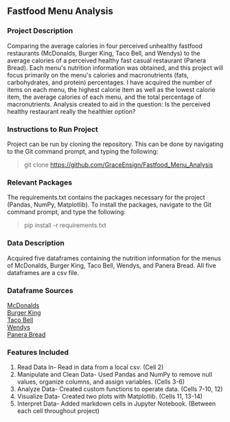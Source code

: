 <p align="center"><h2>Fastfood Menu Analysis</h2></p> 

  

<h3>Project Description</h3> 

Comparing the average calories in four perceived unhealthy fastfood restaurants (McDonalds, Burger King, Taco Bell, and Wendys) to the average calories of a perceived healthy fast casual restaurant (Panera Bread). Each menu's nutrition information was obtained, and this project will focus primarily on the menu's calories and macronutrients (fats, carbohydrates, and protein) percentages. I have acquired the number of items on each menu, the highest calorie item as well as the lowest calorie item, the average calories of each menu, and the total percentage of macronutrients. Analysis created to aid in the question: Is the perceived healthy restaurant really the healthier option? 

  

<h3>Instructions to Run Project</h3> 

Project can be run by cloning the repository. This can be done by navigating to the Git command prompt, and typing the following: <blockquote> git clone https://github.com/GraceEnsign/Fastfood_Menu_Analysis</blockquote> 

  

<h3>Relevant Packages</h3> 

The requirements.txt contains the packages necessary for the project (Pandas, NumPy, Matplotlib). To install the packages, navigate to the Git command prompt, and type the following: <blockquote>pip install -r requirements.txt</blockquote> 

  

<h3>Data Description</h3> 

Acquired five dataframes containing the nutrition information for the menus of McDonalds, Burger King, Taco Bell, Wendys, and Panera Bread. All five dataframes are a csv file. 



<h3>Dataframe Sources</h3>
<p><a href="https://www.kaggle.com/datasets/mcdonalds/nutrition-facts" target="_top">McDonalds</a><br>
<a href="https://company.bk.com/pdfs/nutrition.pdf" target="_top">Burger King</a><br>
<a href="https://www.tacobell.com/nutrition/info" target="_top">Taco Bell</a><br>
<a href="https://www.wahazel.com/hazelcares/pdf/fastfoodnutrition/wendys_nutrition.pdf" target="_top">Wendys</a><br>
<a href="https://www.panerabread.com/content/dam/panerabread/documents/nutrition/Panera-Nutrition.pdf" target="_top">Panera Bread</a></p>

  

<h3>Features Included</h3> 

<ol><li>Read Data In- Read in data from a local csv. (Cell 2)</li> 

  <li>Manipulate and Clean Data- Used Pandas and NumPy to remove null values, organize columns, and assign variables. (Cells 3-6) </li> 

  <li>Analyze Data- Created custom functions to operate data. (Cells 7-10, 12) </li> 

  <li>Visualize Data- Created two plots with Matplotlib. (Cells 11, 13-14)</li> 

  <li>Interpret Data- Added markdown cells in Jupyter Notebook. (Between each cell throughout project)</li><ol> 